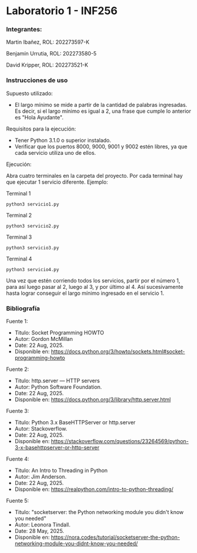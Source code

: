 # Laboratorio 1 - INF256

### Integrantes:

Martin Ibañez, ROL: 202273597-K

Benjamín Urrutia, ROL: 202273580-5

David Kripper, ROL: 202273521-K

### Instrucciones de uso

Supuesto utilizado:

* El largo mínimo se mide a partir de la cantidad de palabras ingresadas. Es decir, si el largo mínimo es igual a 2, una frase que cumple lo anterior es "Hola Ayudante".

Requisitos para la ejecución:

* Tener Python 3.1.0 o superior instalado.
* Verificar que los puertos 8000, 9000, 9001 y 9002 estén libres, ya que cada servicio utiliza uno de ellos.

Ejecución:

Abra cuatro terminales en la carpeta del proyecto. Por cada terminal hay que ejecutar 1 servicio diferente. Ejemplo:

Terminal 1
```
python3 servicio1.py
```

Terminal 2
```
python3 servicio2.py
```
Terminal 3
```
python3 servicio3.py
```
Terminal 4
```
python3 servicio4.py
```

Una vez que estén corriendo todos los servicios, partir por el número 1, para así luego pasar al 2, luego al 3, y por último al 4. Así sucesivamente hasta lograr conseguir el largo mínimo ingresado en el servicio 1.

### Bibliografía

Fuente 1:

* Titulo: Socket Programming HOWTO
* Autor: Gordon McMillan
* Date: 22 Aug, 2025.
* Disponible en: https://docs.python.org/3/howto/sockets.html#socket-programming-howto

Fuente 2:

* Titulo: http.server — HTTP servers
* Autor: Python Software Foundation.
* Date: 22 Aug, 2025.
* Disponible en: https://docs.python.org/3/library/http.server.html

Fuente 3:

* Titulo: Python 3.x BaseHTTPServer or http.server
* Autor: Stackoverflow.
* Date: 22 Aug, 2025.
* Disponible en: https://stackoverflow.com/questions/23264569/python-3-x-basehttpserver-or-http-server

Fuente 4:

* Titulo: An Intro to Threading in Python
* Autor: Jim Anderson.
* Date: 22 Aug, 2025.
* Disponible en: https://realpython.com/intro-to-python-threading/

Fuente 5:

* Titulo: "socketserver: the Python networking module you didn't know you needed"
* Autor: Leonora Tindall.
* Date: 28 May, 2025.
* Disponible en: https://nora.codes/tutorial/socketserver-the-python-networking-module-you-didnt-know-you-needed/
